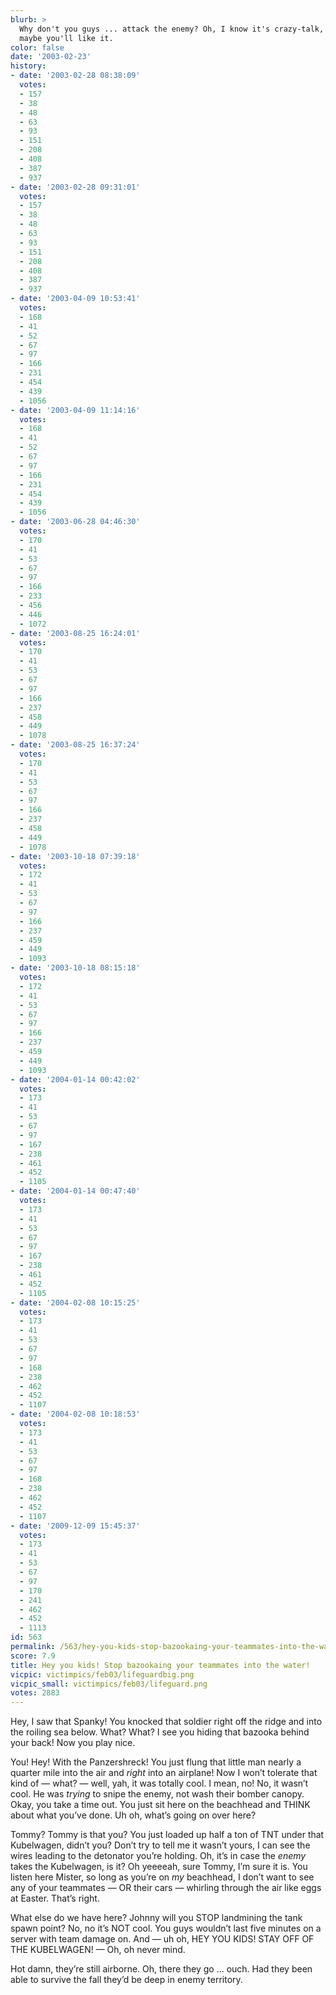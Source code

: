 ```yaml
---
blurb: >
  Why don't you guys ... attack the enemy? Oh, I know it's crazy-talk, but try it,
  maybe you'll like it.
color: false
date: '2003-02-23'
history:
- date: '2003-02-28 08:38:09'
  votes:
  - 157
  - 38
  - 48
  - 63
  - 93
  - 151
  - 208
  - 408
  - 387
  - 937
- date: '2003-02-28 09:31:01'
  votes:
  - 157
  - 38
  - 48
  - 63
  - 93
  - 151
  - 208
  - 408
  - 387
  - 937
- date: '2003-04-09 10:53:41'
  votes:
  - 168
  - 41
  - 52
  - 67
  - 97
  - 166
  - 231
  - 454
  - 439
  - 1056
- date: '2003-04-09 11:14:16'
  votes:
  - 168
  - 41
  - 52
  - 67
  - 97
  - 166
  - 231
  - 454
  - 439
  - 1056
- date: '2003-06-28 04:46:30'
  votes:
  - 170
  - 41
  - 53
  - 67
  - 97
  - 166
  - 233
  - 456
  - 446
  - 1072
- date: '2003-08-25 16:24:01'
  votes:
  - 170
  - 41
  - 53
  - 67
  - 97
  - 166
  - 237
  - 458
  - 449
  - 1078
- date: '2003-08-25 16:37:24'
  votes:
  - 170
  - 41
  - 53
  - 67
  - 97
  - 166
  - 237
  - 458
  - 449
  - 1078
- date: '2003-10-18 07:39:18'
  votes:
  - 172
  - 41
  - 53
  - 67
  - 97
  - 166
  - 237
  - 459
  - 449
  - 1093
- date: '2003-10-18 08:15:18'
  votes:
  - 172
  - 41
  - 53
  - 67
  - 97
  - 166
  - 237
  - 459
  - 449
  - 1093
- date: '2004-01-14 00:42:02'
  votes:
  - 173
  - 41
  - 53
  - 67
  - 97
  - 167
  - 238
  - 461
  - 452
  - 1105
- date: '2004-01-14 00:47:40'
  votes:
  - 173
  - 41
  - 53
  - 67
  - 97
  - 167
  - 238
  - 461
  - 452
  - 1105
- date: '2004-02-08 10:15:25'
  votes:
  - 173
  - 41
  - 53
  - 67
  - 97
  - 168
  - 238
  - 462
  - 452
  - 1107
- date: '2004-02-08 10:18:53'
  votes:
  - 173
  - 41
  - 53
  - 67
  - 97
  - 168
  - 238
  - 462
  - 452
  - 1107
- date: '2009-12-09 15:45:37'
  votes:
  - 173
  - 41
  - 53
  - 67
  - 97
  - 170
  - 241
  - 462
  - 452
  - 1113
id: 563
permalink: /563/hey-you-kids-stop-bazookaing-your-teammates-into-the-water/
score: 7.9
title: Hey you kids! Stop bazookaing your teammates into the water!
vicpic: victimpics/feb03/lifeguardbig.png
vicpic_small: victimpics/feb03/lifeguard.png
votes: 2883
---
```


Hey, I saw that Spanky! You knocked that soldier right off the ridge and
into the roiling sea below. What? What? I see you hiding that bazooka
behind your back! Now you play nice.

You! Hey! With the Panzershreck! You just flung that little man nearly a
quarter mile into the air and *right* into an airplane! Now I won’t
tolerate that kind of — what? — well, yah, it was totally cool. I
mean, no! No, it wasn’t cool. He was *trying* to snipe the enemy, not
wash their bomber canopy. Okay, you take a time out. You just sit here
on the beachhead and THINK about what you’ve done. Uh oh, what’s going
on over here?

Tommy? Tommy is that you? You just loaded up half a ton of TNT under
that Kubelwagen, didn’t you? Don’t try to tell me it wasn’t yours, I can
see the wires leading to the detonator you’re holding. Oh, it’s in case
the *enemy* takes the Kubelwagen, is it? Oh yeeeeah, sure Tommy, I’m
sure it is. You listen here Mister, so long as you’re on *my* beachhead,
I don’t want to see any of your teammates — OR their cars — whirling
through the air like eggs at Easter. That’s right.

What else do we have here? Johnny will you STOP landmining the tank
spawn point? No, no it’s NOT cool. You guys wouldn’t last five minutes
on a server with team damage on. And — uh oh, HEY YOU KIDS! STAY OFF OF
THE KUBELWAGEN! — Oh, oh never mind.

Hot damn, they’re still airborne. Oh, there they go ... ouch. Had they
been able to survive the fall they’d be deep in enemy territory.